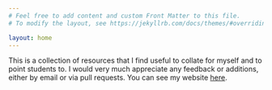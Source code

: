 ```yaml
---
# Feel free to add content and custom Front Matter to this file.
# To modify the layout, see https://jekyllrb.com/docs/themes/#overriding-theme-defaults

layout: home
---
```


This is a collection of resources that I find useful to collate for myself and to point students to.
I would very much appreciate any feedback or additions, either by email or via pull requests.
You can see my website [here](http://www.benfulcher.com).

<!-- [Basics]({{ site.baseurl }}{% link pages/Basics.md %})

[Reproducible Science]({{ site.baseurl }}{% link pages/ReproducibleScience.md %})

[Scientific Writing]({{ site.baseurl }}{% link pages/ScientificWriting.md %})

[Reading Scientific Literature]({{ site.baseurl }}{% link pages/ReadingLiterature.md %})

[Sydney Tips]({{ site.baseurl }}{% link pages/SydneyTips.md %}) -->
